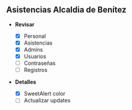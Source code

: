 ## **Asistencias Alcaldia de Benítez**

- **Revisar**

  - [x] Personal
  - [x] Asistencias
  - [x] Admins
  - [x] Usuarios
  - [ ] Contraseñas
  - [ ] Registros

- **Detalles**

  - [x] SweetAlert color
  - [ ] Actualizar updates

<!-- - **Agregar**
  - [ ] Calcular horas totales
  - [ ] Horarios -->
